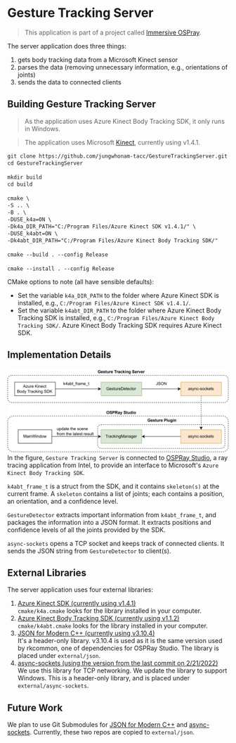 # Gesture Tracking Server
> This application is part of a project called [Immersive OSPray](../README.md).

The server application does three things:
1. gets body tracking data from a Microsoft Kinect sensor
2. parses the data (removing unnecessary information, e.g., orientations of joints)
3. sends the data to connected clients 

## Building Gesture Tracking Server
> As the application uses Azure Kinect Body Tracking SDK, it only runs in Windows.

> The application uses Microsoft [Kinect](https://github.com/microsoft/Azure-Kinect-Sensor-SDK/blob/develop/docs/usage.md), currently using v1.4.1. 

```
git clone https://github.com/jungwhonam-tacc/GestureTrackingServer.git
cd GestureTrackingServer

mkdir build
cd build

cmake \
-S .. \
-B . \
-DUSE_k4a=ON \
-Dk4a_DIR_PATH="C:/Program Files/Azure Kinect SDK v1.4.1/" \
-DUSE_k4abt=ON \
-Dk4abt_DIR_PATH="C:/Program Files/Azure Kinect Body Tracking SDK/"

cmake --build . --config Release

cmake --install . --config Release
```

CMake options to note (all have sensible defaults):

* Set the variable ```k4a_DIR_PATH``` to the folder where Azure Kinect SDK is installed, e.g., `C:/Program Files/Azure Kinect SDK v1.4.1/`. 
* Set the variable ```k4abt_DIR_PATH``` to the folder where Azure Kinect Body Tracking SDK is installed, e.g., `C:/Program Files/Azure Kinect Body Tracking SDK/`. Azure Kinect Body Tracking SDK requires Azure Kinect SDK.


## Implementation Details
![](GestureTrackingServer.png)
In the figure, `Gesture Tracking Server` is connected to [OSPRay Studio](https://github.com/ospray/ospray_studio), a ray tracing application from Intel, to provide an interface to Microsoft's `Azure Kinect Body Tracking SDK`.

`k4abt_frame_t` is a struct from the SDK, and it contains `skeleton(s)` at the current frame. A `skeleton` contains a list of joints; each contains a position, an orientation, and a confidence level. 

`GestureDetector` extracts important information from `k4abt_frame_t`, and packages the information into a JSON format. It extracts positions and confidence levels of all the joints provided by the SDK. 

`async-sockets` opens a TCP socket and keeps track of connected clients. It sends the JSON string from `GestureDetector` to client(s).


## External Libraries
The server application uses four external libraries:
1. [Azure Kinect SDK (currently using v1.4.1)](https://github.com/microsoft/Azure-Kinect-Sensor-SDK/blob/develop/docs/usage.md)<br>```cmake/k4a.cmake``` looks for the library installed in your computer. 
2. [Azure Kinect Body Tracking SDK (currently using v1.1.2)](https://learn.microsoft.com/en-us/azure/kinect-dk/body-sdk-download)<br>```cmake/k4abt.cmake``` looks for the library installed in your computer.
3. [JSON for Modern C++ (currently using v3.10.4)](https://github.com/nlohmann/json)<br>It's a header-only library. v3.10.4 is used as it is the same version used by rkcommon, one of dependencies for OSPRay Studio. The library is placed under ```external/json```.
4. [async-sockets (using the version from the last commit on 2/21/2022)](https://github.com/eminfedar/async-sockets-cpp)<br>We use this library for TCP networking. We update the library to support Windows. This is a header-only library, and is placed under ```external/async-sockets```.


## Future Work
We plan to use Git Submodules for 
[JSON for Modern C++](https://github.com/nlohmann/json) and [async-sockets](https://github.com/eminfedar/async-sockets-cpp). Currently, these two repos are copied to ```external/json```.
